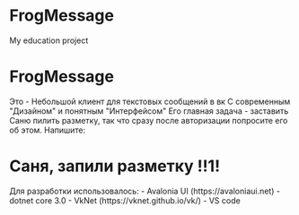 # FrogMessage
My education project
<h1>FrogMessage</h2>
Это - Небольшой клиент для текстовых сообщений в вк
С современным "Дизайном" и понятным "Интерфейсом"
Его главная задача - заставить Саню пилить разметку, так что сразу после авторизации попросите его об этом.
Напишите:
<h1>Саня, запили разметку !!1!</h1>
Для разработки использовалось:
 - Avalonia UI (https://avaloniaui.net)
 - dotnet core 3.0
 - VkNet (https://vknet.github.io/vk/)
 - VS code
